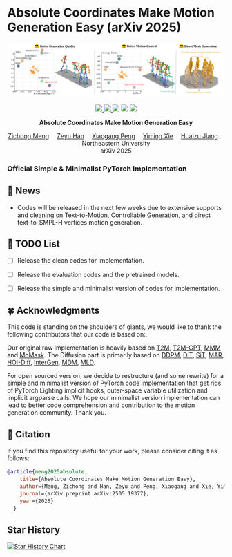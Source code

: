 # Absolute Coordinates Make Motion Generation Easy (arXiv 2025)
![](./ACMDM.png)

<p align="center">
  <a href='https://arxiv.org/abs/2505.19377'>
    <img src='https://img.shields.io/badge/Arxiv-2505.19377-A42C25?style=flat&logo=arXiv&logoColor=A42C25'>
  </a>
  <a href='https://arxiv.org/abs/2505.19377.pdf'>
    <img src='https://img.shields.io/badge/Paper-PDF-yellow?style=flat&logo=arXiv&logoColor=yellow'>
  </a>
  <a href='https://neu-vi.github.io/ACMDM/'>
  <img src='https://img.shields.io/badge/Project-Page-orange?style=flat&logo=Google%20chrome&logoColor=orange'></a>
  <a href='https://github.com/neu-vi/ACMDM'>
    <img src='https://img.shields.io/badge/GitHub-Code-black?style=flat&logo=github&logoColor=white'></a>
  <a href="" target='_blank'>
    <img src="https://visitor-badge.laobi.icu/badge?page_id=neu-vi.ACMDM&left_color=gray&right_color=blue">
  </a>
</p>

<p align="center">
<strong>Absolute Coordinates Make Motion Generation Easy</strong></h1>
   <p align="center">
    <a href='https://cr8br0ze.github.io' target='_blank'>Zichong Meng</a>&emsp;
    <a href='https://show-han.github.io/' target='_blank'>Zeyu Han</a>&emsp;
    <a href='https://xiaogangpeng.github.io/' target='_blank'>Xiaogang Peng</a>&emsp;
    <a href='https://ymingxie.github.io/' target='_blank'>Yiming Xie</a>&emsp;
    <a href='https://jianghz.me/' target='_blank'>Huaizu Jiang</a>&emsp;
    <br>
    Northeastern University 
    <br>
    arXiv 2025
  </p>
</p>

### Official Simple & Minimalist PyTorch Implementation

## 📢 News
- Codes will be released in the next few weeks due to extensive supports and cleaning on Text-to-Motion, Controllable Generation, and direct text-to-SMPL-H vertices motion generation.

## 📜 TODO List
- [ ] Release the clean codes for implementation.
- [ ] Release the evaluation codes and the pretrained models.
- [ ] Release the simple and minimalist version of codes for implementation.


## 🍀 Acknowledgments
This code is standing on the shoulders of giants, we would like to thank the following contributors that our code is based on:.

Our original raw implementation is heavily based on [T2M](https://github.com/EricGuo5513/text-to-motion),
[T2M-GPT](https://github.com/Mael-zys/T2M-GPT), [MMM](https://github.com/exitudio/MMM) 
and [MoMask](https://github.com/EricGuo5513/momask-codes).
The Diffusion part is primarily based on [DDPM](https://github.com/hojonathanho/diffusion),
[DiT](https://github.com/facebookresearch/DiT), [SiT](https://github.com/willisma/SiT),
[MAR](https://github.com/LTH14/mar/), [HOI-Diff](https://github.com/neu-vi/HOI-Diff),
[InterGen](https://github.com/tr3e/InterGen), [MDM](https://github.com/GuyTevet/motion-diffusion-model),
[MLD](https://github.com/ChenFengYe/motion-latent-diffusion).

For open sourced version, we decide to restructure (and some rewrite) for a simple and minimalist version of PyTorch code implementation
that get rids of PyTorch Lighting implicit hooks, outer-space variable utilization and implicit argparse calls.
We hope our minimalist version implementation can lead to better code comprehension and contribution to the motion generation community. Thank you.

## 🤝 Citation
If you find this repository useful for your work, please consider citing it as follows:
```bibtex
@article{meng2025absolute,
    title={Absolute Coordinates Make Motion Generation Easy},
    author={Meng, Zichong and Han, Zeyu and Peng, Xiaogang and Xie, Yiming and Jiang, Huaizu},
    journal={arXiv preprint arXiv:2505.19377},
    year={2025}
  }
```

## Star History

[![Star History Chart](https://api.star-history.com/svg?repos=neu-vi/ACMDM&type=Date)](https://www.star-history.com/#neu-vi/ACMDM&Date)
